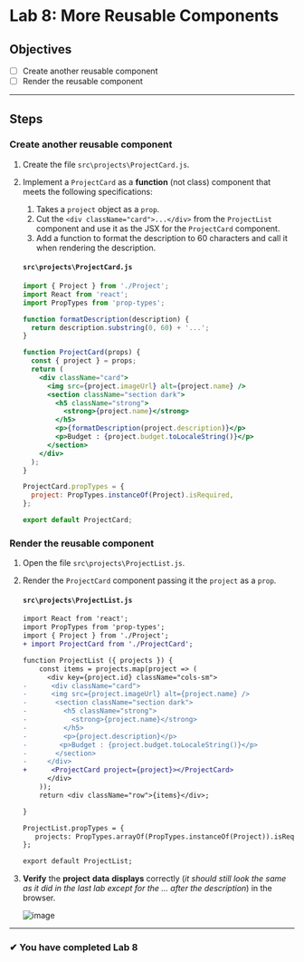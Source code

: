 # Lab 8: More Reusable Components

## Objectives

- [ ] Create another reusable component
- [ ] Render the reusable component

---

## Steps

### Create another reusable component

1. Create the file `src\projects\ProjectCard.js`.
1. Implement a `ProjectCard` as a **function** (not class) component that meets the following specifications:

   1. Takes a `project` object as a `prop`.
   1. Cut the `<div className="card">...</div>` from the `ProjectList` component and use it as the JSX for the `ProjectCard` component.
   1. Add a function to format the description to 60 characters and call it when rendering the description.

   #### `src\projects\ProjectCard.js`

   ```jsx
   import { Project } from './Project';
   import React from 'react';
   import PropTypes from 'prop-types';

   function formatDescription(description) {
     return description.substring(0, 60) + '...';
   }

   function ProjectCard(props) {
     const { project } = props;
     return (
       <div className="card">
         <img src={project.imageUrl} alt={project.name} />
         <section className="section dark">
           <h5 className="strong">
             <strong>{project.name}</strong>
           </h5>
           <p>{formatDescription(project.description)}</p>
           <p>Budget : {project.budget.toLocaleString()}</p>
         </section>
       </div>
     );
   }

   ProjectCard.propTypes = {
     project: PropTypes.instanceOf(Project).isRequired,
   };

   export default ProjectCard;
   ```

### Render the reusable component

1. Open the file `src\projects\ProjectList.js`.
1. Render the `ProjectCard` component passing it the `project` as a `prop`.

   #### `src\projects\ProjectList.js`

   ```diff
   import React from 'react';
   import PropTypes from 'prop-types';
   import { Project } from './Project';
   + import ProjectCard from './ProjectCard';

   function ProjectList ({ projects }) {
       const items = projects.map(project => (
         <div key={project.id} className="cols-sm">
   -      <div className="card">
   -      <img src={project.imageUrl} alt={project.name} />
   -       <section className="section dark">
   -         <h5 className="strong">
   -           <strong>{project.name}</strong>
   -         </h5>
   -         <p>{project.description}</p>
   -        <p>Budget : {project.budget.toLocaleString()}</p>
   -       </section>
   -     </div>
   +      <ProjectCard project={project}></ProjectCard>
         </div>
       ));
       return <div className="row">{items}</div>;

   }

   ProjectList.propTypes = {
      projects: PropTypes.arrayOf(PropTypes.instanceOf(Project)).isRequired
   };

   export default ProjectList;
   ```

1. **Verify** the **project** **data** **displays** correctly (_it should still look the same as it did in the last lab except for the ... after the description_) in the browser.

   ![image](https://user-images.githubusercontent.com/1474579/93270134-717a4580-f77e-11ea-95f5-73b8d6a17684.png)

>

---

### &#10004; You have completed Lab 8
